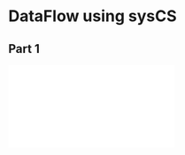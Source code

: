 # DataFlow using sysCS

## Part 1

![2013-08-20_labmeeting_dataFlow.pdf](2013-08-20_labmeeting_dataFlow.pdf)
